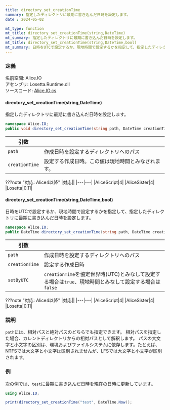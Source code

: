 ```yaml
---
title: directory_set_creationTime
summary: 指定したディレクトリに最期に書き込んだ日時を設定します。
date : 2024-05-02

mt_type: function
mt_title: directory_set_creationTime(string,DateTime)
mt_summary: 指定したディレクトリに最期に書き込んだ日時を設定します。
mt_title: directory_set_creationTime(string,DateTime,bool)
mt_summary: 日時をUTCで設定するか、現地時間で設定するかを指定して、指定したディレクトリに最期に書き込んだ日時を設定します。
---
```


### 定義
名前空間: Alice.IO<br/>
アセンブリ: Losetta.Runtime.dll<br/>
ソースコード: [Alice.IO.cs](https://github.com/WSOFT-Project/Losetta/blob/master/Losetta.Runtime/Alice.IO.cs)

#### directory_set_creationTime(string,DateTime)



指定したディレクトリに最期に書き込んだ日時を設定します。

```cs title="AliceScript"
namespace Alice.IO;
public void directory_set_creationTime(string path, DateTime creationTime);
```

|引数| |
|-|-|
|`path`|作成日時を設定するディレクトリへのパス|
|`creationTime`|設定する作成日時。この値は現地時間とみなされます。|

???note "対応: Alice4以降"
    |対応||
    |---|---|
    |AliceScript|4|
    |AliceSister|4|
    |Losetta|0.11|

#### directory_set_creationTime(string,DateTime,bool)



日時をUTCで設定するか、現地時間で設定するかを指定して、指定したディレクトリに最期に書き込んだ日時を設定します。

```cs title="AliceScript"
namespace Alice.IO;
public DateTime directory_set_creationTime(string path, DateTime creationTime, bool setByUTC);
```

|引数| |
|-|-|
|`path`|作成日時を設定するディレクトリへのパス|
|`creationTime`|設定する作成日時|
|`setByUTC`|`creationTime`を協定世界時(UTC)とみなして設定する場合は`true`、現地時間とみなして設定する場合は`false`|

???note "対応: Alice4以降"
    |対応||
    |---|---|
    |AliceScript|4|
    |AliceSister|4|
    |Losetta|0.11|

### 説明

`path`には、相対パスと絶対パスのどちらでも指定できます。
相対パスを指定した場合、カレントディレクトリからの相対パスとして解釈します。
パスの大文字と小文字の区別は、環境およびファイルシステムに依存します。たとえば、NTFSでは大文字と小文字は区別されませんが、LFSでは大文字と小文字が区別されます。

### 例
次の例では、`test`に最期に書き込んだ日時を現在の日時に更新しています。

```cs title="AliceScript"
using Alice.IO;

print(directory_set_creationTime("test", DateTime.Now));
```
